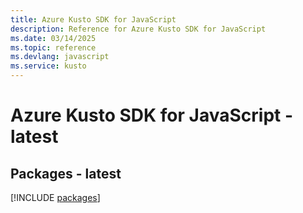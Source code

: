 ```yaml
---
title: Azure Kusto SDK for JavaScript
description: Reference for Azure Kusto SDK for JavaScript
ms.date: 03/14/2025
ms.topic: reference
ms.devlang: javascript
ms.service: kusto
---
```

# Azure Kusto SDK for JavaScript - latest
## Packages - latest
[!INCLUDE [packages](kusto-index.md)]